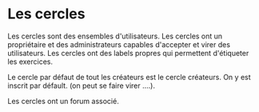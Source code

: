 
# Les cercles 

Les cercles sont des ensembles d'utilisateurs.
Les cercles ont un propriétaire et des administrateurs capables d'accepter et virer des utilisateurs.
Les cercles ont des labels propres qui permettent d'étiqueter les exercices.

Le cercle par défaut de tout les créateurs est le cercle créateurs. On y est inscrit par défault. 
(on peut se faire virer ....).

Les cercles ont un forum associé.

<!---
Author :
Validator : Jordan
-->